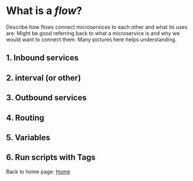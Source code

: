 # What is a *flow*?

Describe how flows connect microservices to each other and what its uses are. Might be good referring back to what a microservice is and why we would want to connect them.
Many pictures here helps understanding.

## 1. Inbound services

## 2. interval (or other)

## 3. Outbound services

## 4. Routing

## 5. Variables

## 6. Run scripts with Tags

Back to home page: [Home](/microServiceBus.docs/)